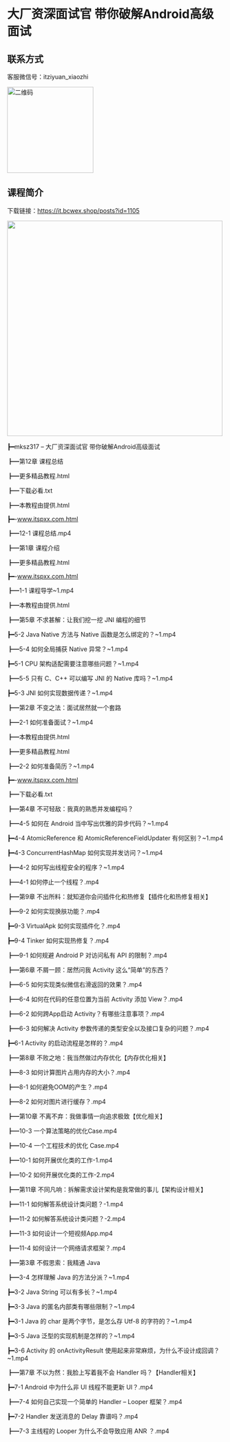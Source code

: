 # 大厂资深面试官 带你破解Android高级面试

## 联系方式

客服微信号：itziyuan_xiaozhi

<img src="https://ziyuanyun.oss-cn-guangzhou.aliyuncs.com/common/20240614073449/666b82192834a.jpg" width="200" height="200" alt="二维码">

## 课程简介

下载链接：https://it.bcwex.shop/posts?id=1105

<img src="https://ziyuanyun.oss-cn-guangzhou.aliyuncs.com/yun/20240515153615/664465ef3bda1.jpg" width="500" alt="">

  ┣━mksz317 &#8211; 大厂资深面试官 带你破解Android高级面试

 ┣━第12章 课程总结

 ┣━更多精品教程.html

 ┣━下载必看.txt

 ┣━本教程由提供.html

 ┣━-www.itspxx.com.html

 ┣━12-1 课程总结.mp4

 ┣━第1章 课程介绍

 ┣━更多精品教程.html

 ┣━-www.itspxx.com.html

 ┣━1-1 课程导学~1.mp4

 ┣━本教程由提供.html

 ┣━第5章 不求甚解：让我们挖一挖 JNI 编程的细节

 ┣━5-2 Java Native 方法与 Native 函数是怎么绑定的？~1.mp4

 ┣━5-4 如何全局捕获 Native 异常？~1.mp4

 ┣━5-1 CPU 架构适配需要注意哪些问题？~1.mp4

 ┣━5-5 只有 C、C++ 可以编写 JNI 的 Native 库吗？~1.mp4

 ┣━5-3 JNI 如何实现数据传递？~1.mp4

 ┣━第2章 不变之法：面试居然就一个套路

 ┣━2-1 如何准备面试？~1.mp4

 ┣━本教程由提供.html

 ┣━更多精品教程.html

 ┣━2-2 如何准备简历？~1.mp4

 ┣━-www.itspxx.com.html

 ┣━下载必看.txt

 ┣━第4章 不可轻敌：我真的熟悉并发编程吗？

 ┣━4-5 如何在 Android 当中写出优雅的异步代码？~1.mp4

 ┣━4-4 AtomicReference 和 AtomicReferenceFieldUpdater 有何区别？~1.mp4

 ┣━4-3 ConcurrentHashMap 如何实现并发访问？~1.mp4

 ┣━4-2 如何写出线程安全的程序？~1.mp4

 ┣━4-1 如何停止一个线程？.mp4

 ┣━第9章 不出所料：就知道你会问插件化和热修复【插件化和热修复相关】

 ┣━9-2 如何实现换肤功能？.mp4

 ┣━9-3 VirtualApk 如何实现插件化？.mp4

 ┣━9-4 Tinker 如何实现热修复？.mp4

 ┣━9-1 如何规避 Android P 对访问私有 API 的限制？.mp4

 ┣━第6章 不屑一顾：居然问我 Activity 这么“简单”的东西？

 ┣━6-5 如何实现类似微信右滑返回的效果？.mp4

 ┣━6-4 如何在代码的任意位置为当前 Activity 添加 View？.mp4

 ┣━6-2 如何跨App启动 Activity？有哪些注意事项？.mp4

 ┣━6-3 如何解决 Activity 参数传递的类型安全以及接口复杂的问题？.mp4

 ┣━6-1 Activity 的启动流程是怎样的？.mp4

 ┣━第8章 不败之地：我当然做过内存优化【内存优化相关】

 ┣━8-3 如何计算图片占用内存的大小？.mp4

 ┣━8-1 如何避免OOM的产生？.mp4

 ┣━8-2 如何对图片进行缓存？.mp4

 ┣━第10章 不离不弃：我做事情一向追求极致【优化相关】

 ┣━10-3 一个算法策略的优化Case.mp4

 ┣━10-4 一个工程技术的优化 Case.mp4

 ┣━10-1 如何开展优化类的工作-1.mp4

 ┣━10-2 如何开展优化类的工作-2.mp4

 ┣━第11章 不同凡响：拆解需求设计架构是我常做的事儿【架构设计相关】

 ┣━11-1 如何解答系统设计类问题？-1.mp4

 ┣━11-2 如何解答系统设计类问题？-2.mp4

 ┣━11-3 如何设计一个短视频App.mp4

 ┣━11-4 如何设计一个网络请求框架？.mp4

 ┣━第3章 不假思索：我精通 Java

 ┣━3-4 怎样理解 Java 的方法分派？~1.mp4

 ┣━3-2 Java String 可以有多长？~1.mp4

 ┣━3-3 Java 的匿名内部类有哪些限制？~1.mp4

 ┣━3-1 Java 的 char 是两个字节，是怎么存 Utf-8 的字符的？~1.mp4

 ┣━3-5 Java 泛型的实现机制是怎样的？~1.mp4

 ┣━3-6 Activity 的 onActivityResult 使用起来非常麻烦，为什么不设计成回调？~1.mp4

 ┣━第7章 不以为然：我脸上写着我不会 Handler 吗？【Handler相关】

 ┣━7-1 Android 中为什么非 UI 线程不能更新 UI？.mp4

 ┣━7-4 如何自己实现一个简单的 Handler &#8211; Looper 框架？.mp4

 ┣━7-2 Handler 发送消息的 Delay 靠谱吗？.mp4

 ┣━7-3 主线程的 Looper 为什么不会导致应用 ANR ？.mp4

  